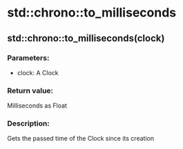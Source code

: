 # std::chrono::to_milliseconds

## std::chrono::to_milliseconds(clock)
### Parameters:
* clock: A Clock

### Return value:  
Milliseconds as Float

### Description:  
Gets the passed time of the Clock since its creation
